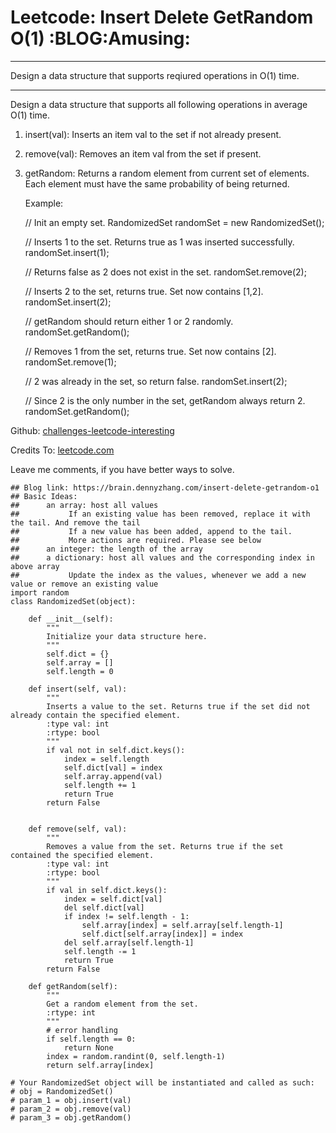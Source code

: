 # Leetcode: Insert Delete GetRandom O(1)     :BLOG:Amusing:


---

Design a data structure that supports reqiured operations in O(1) time.  

---

Design a data structure that supports all following operations in average O(1) time.  

1.  insert(val): Inserts an item val to the set if not already present.
2.  remove(val): Removes an item val from the set if present.
3.  getRandom: Returns a random element from current set of elements. Each element must have the same probability of being returned.

    Example:
    
    // Init an empty set.
    RandomizedSet randomSet = new RandomizedSet();
    
    // Inserts 1 to the set. Returns true as 1 was inserted successfully.
    randomSet.insert(1);
    
    // Returns false as 2 does not exist in the set.
    randomSet.remove(2);
    
    // Inserts 2 to the set, returns true. Set now contains [1,2].
    randomSet.insert(2);
    
    // getRandom should return either 1 or 2 randomly.
    randomSet.getRandom();
    
    // Removes 1 from the set, returns true. Set now contains [2].
    randomSet.remove(1);
    
    // 2 was already in the set, so return false.
    randomSet.insert(2);
    
    // Since 2 is the only number in the set, getRandom always return 2.
    randomSet.getRandom();

Github: [challenges-leetcode-interesting](https://github.com/DennyZhang/challenges-leetcode-interesting/tree/master/insert-delete-getrandom-o1)  

Credits To: [leetcode.com](https://leetcode.com/problems/insert-delete-getrandom-o1/description/)  

Leave me comments, if you have better ways to solve.  

    ## Blog link: https://brain.dennyzhang.com/insert-delete-getrandom-o1
    ## Basic Ideas:
    ##      an array: host all values
    ##           If an existing value has been removed, replace it with the tail. And remove the tail
    ##           If a new value has been added, append to the tail.
    ##           More actions are required. Please see below
    ##      an integer: the length of the array
    ##      a dictionary: host all values and the corresponding index in above array
    ##           Update the index as the values, whenever we add a new value or remove an existing value
    import random
    class RandomizedSet(object):
    
        def __init__(self):
            """
            Initialize your data structure here.
            """
            self.dict = {}
            self.array = []
            self.length = 0
    
        def insert(self, val):
            """
            Inserts a value to the set. Returns true if the set did not already contain the specified element.
            :type val: int
            :rtype: bool
            """
            if val not in self.dict.keys():
                index = self.length
                self.dict[val] = index
                self.array.append(val)
                self.length += 1
                return True
            return False
    
    
        def remove(self, val):
            """
            Removes a value from the set. Returns true if the set contained the specified element.
            :type val: int
            :rtype: bool
            """
            if val in self.dict.keys():
                index = self.dict[val]
                del self.dict[val]
                if index != self.length - 1:
                    self.array[index] = self.array[self.length-1]
                    self.dict[self.array[index]] = index
                del self.array[self.length-1]
                self.length -= 1
                return True
            return False        
    
        def getRandom(self):
            """
            Get a random element from the set.
            :rtype: int
            """
            # error handling
            if self.length == 0:
                return None
            index = random.randint(0, self.length-1)
            return self.array[index]
    
    # Your RandomizedSet object will be instantiated and called as such:
    # obj = RandomizedSet()
    # param_1 = obj.insert(val)
    # param_2 = obj.remove(val)
    # param_3 = obj.getRandom()